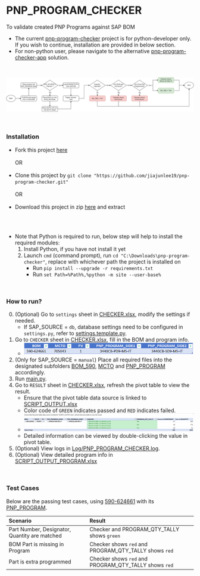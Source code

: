 # PNP_PROGRAM_CHECKER
To validate created PNP Programs against SAP BOM
- The current [pnp-program-checker](https://github.com/jiajunlee19/pnp-program-checker) project is for python-developer only. If you wish to continue, installation are provided in below section.
- For non-python user, please navigate to the alternative [pnp-program-checker-app](https://github.com/jiajunlee19/pnp-program-checker-app) solution.

<br>

![flowchart.png](Misc/flowchart.png)

<br>

### Installation
- Fork this project [here](https://github.com/jiajunlee19/pnp-program-checker/fork)
<br><br>
    OR
<br><br> 
- Clone this project by `git clone "https://github.com/jiajunlee19/pnp-program-checker.git"`
<br><br>
    OR
<br><br> 
- Download this project in zip [here](https://github.com/jiajunlee19/pnp-program-checker/archive/refs/heads/master.zip) and extract

<br><br> 
- Note that Python is required to run, below step will help to install the required modules:
    1. Install Python, if you have not install it yet
    2. Launch `cmd` (command prompt), run `cd "C:\Downloads\pnp-program-checker"`, replace with whichever path the project is installed on
        - Run `pip install --upgrade -r requirements.txt`
        - Run `set Path=%Path%,%python -m site --user-base%`

<br>

### How to run?
0. (Optional) Go to `settings` sheet in [CHECKER.xlsx](CHECKER.xlsx), modify the settings if needed.
    - If SAP_SOURCE = `db`, database settings need to be configured in `settings.py`, refer to [settings.template.py](settings.template.py).
1. Go to `CHECKER` sheet in [CHECKER.xlsx](CHECKER.xlsx), fill in the BOM and program info.
    - ![CHECKER.PNG](Misc/CHECKER.PNG)
2. (Only for SAP_SOURCE = `manual`) Place all required files into the designated subfolders [BOM_590](BOM_590/), [MCTO](MCTO/) and [PNP_PROGRAM](PNP_PROGRAM/) accordingly.
3. Run [main.py](main.py).
4. Go to `RESULT` sheet in [CHECKER.xlsx](CHECKER.xlsx), refresh the pivot table to view the result.
    - Ensure that the pivot table data source is linked to [SCRIPT_OUTPUT.xlsx](SCRIPT_OUTPUT.xlsx)
    - Color code of `GREEN` indicates passed and `RED` indicates failed.
    - ![RESULT.PNG](Misc/RESULT.PNG)
    - Detailed information can be viewed by double-clicking the value in pivot table.
5. (Optional) View logs in [Log/PNP_PROGRAM_CHECKER.log](Log/PNP_PROGRAM_CHECKER.log).
6. (Optional) View detailed program info in [SCRIPT_OUTPUT_PROGRAM.xlsx](SCRIPT_OUTPUT_PROGRAM.xlsx)

<br>

### Test Cases
Below are the passing test cases, using [590-624661](BOM_590/590-624661.csv) with its [PNP_PROGRAM](PNP_PROGRAM/590-624661/).

| Scenario                                                       | Result                                                  |
| :---                                                           | :---                                                    |
| Part Number, Designator, Quantity are matched                  | Checker and PROGRAM_QTY_TALLY shows `green`             |
| BOM Part is missing in Program                                 | Checker shows `red` and PROGRAM_QTY_TALLY shows `red`   |
| Part is extra programmed                                       | Checker shows `red` and PROGRAM_QTY_TALLY shows `red`   |

<br>